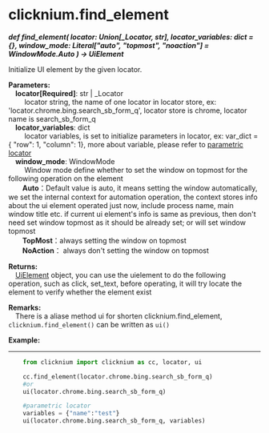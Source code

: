# clicknium.find_element
***def find_element(
        locator: Union[_Locator, str],
        locator_variables: dict = {},
        window_mode: Literal["auto", "topmost", "noaction"] = WindowMode.Auto
    ) -> UiElement***  

Initialize UI element by the given locator.  

**Parameters:**  
    &emsp;**locator[Required]**: str | _Locator   
        &emsp;&emsp; locator string, the name of one locator in locator store, ex: 'locator.chrome.bing.search_sb_form_q', locator store is chrome, locator name is search_sb_form_q  
    &emsp;**locator_variables**: dict  
        &emsp;&emsp; locator variables, is set to initialize parameters in locator, ex: var_dict = { "row": 1,  "column": 1}, more about variable, please refer to [parametric locator](./doc/automation/parametric_locator.md)  
    &emsp;**window_mode**: WindowMode  
        &emsp;&emsp; Window mode define whether to set the window on topmost for the following operation on the element  
        &emsp;&emsp;**Auto**：Default value is auto, it means setting the window automatically, we set the internal context for automation operation, the context stores info about the ui element operated just now, include process name, main window title etc. if current ui element's info is same as previous, then don't need set window topmost as it should be already set; or will set window topmost  
        &emsp;&emsp;**TopMost**：always setting the window on topmost  
        &emsp;&emsp;**NoAction**： always don't setting the window on topmost 

**Returns:**  
    &emsp;[UiElement](./doc/api/python/uielement/uielement.md) object, you can use the uielement to do the following operation, such as click, set_text, before operating, it will try locate the element to verify whether the element exist

**Remarks:**  
    &emsp;There is a aliase method ui for shorten clicknium.find_element,  `clicknium.find_element()` can be written as `ui()`

**Example:**
***
```python
    from clicknium import clicknium as cc, locator, ui

    cc.find_element(locator.chrome.bing.search_sb_form_q)
    #or 
    ui(locator.chrome.bing.search_sb_form_q)

    #parametric locator
    variables = {"name":"test"}
    ui(locator.chrome.bing.search_sb_form_q, variables)
```